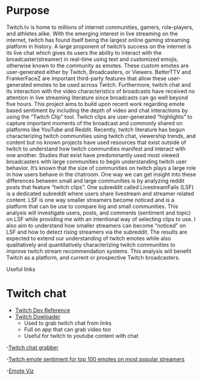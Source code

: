 # Purpose

Twitch.tv is home to millions of internet communities, gamers, role-players, and athletes alike. With the emerging interest in live streaming on the internet, twitch has found itself being the largest online gaming streaming platform in history. A large proponent of twitch’s success on the internet is its live chat which gives its users the ability to interact with the broadcaster(streamer) in real-time using text and customized emojis, otherwise known to the community as emotes. These custom emotes are user-generated either by Twitch, Broadcasters, or Viewers. BetterTTV and FrankerFaceZ are important third-party features that allow these user-generated emotes to be used across Twitch. Furthermore, twitch chat and its interaction with the video characteristics of broadcasts have received no attention in live streaming literature since broadcasts can go well beyond five hours. This project aims to build upon recent work regarding emote based sentiment by including the depth of video and chat interactions by using the “Twitch Clip” tool. Twitch clips are user-generated “highlights” to capture important moments of the broadcast and commonly shared on platforms like YouTube and Reddit. Recently, twitch literature has begun characterizing twitch communities using twitch chat, viewership trends, and content but no known projects have used resources that exist outside of twitch to understand how twitch communities manifest and interact with one another. Studies that exist have predominantly used most viewed broadcasters with large communities to begin understanding twitch user behavior. It’s known that the size of communities on twitch plays a large role in how users behave in the chatroom. One way we can get insight into these differences between small and large communities is by analyzing reddit posts that feature “twitch clips”. One subreddit called LivestreamFails (LSF) is a dedicated subreddit where users share livestream and streamer related content. LSF is one way smaller streamers become noticed and is a platform that can be use to compare big and small communities. This analysis will investigate users, posts, and comments (sentiment and topic) on LSF while providing me with an intentional way of selecting clips to use. I also aim to understand how smaller streamers can become “noticed” on LSF and how to detect rising streamers via the subreddit. The results are expected to extend our understanding of twitch emotes while also qualitatively and quantitatively characterizing twitch communities to improve twitch stream recommendation systems. This analysis will benefit Twitch as a platform, and current or prospective Twitch broadcasters.



Useful links

# Twitch chat
 - [Twitch Dev Reference](https://dev.twitch.tv/docs/api/reference#get-clips)
 - [Twitch Dowloader](https://github.com/lay295/TwitchDownloader)
   - Used to grab twitch chat from links
   - Full on app that can grab video too
   - Useful for twitch to youtube content with chat
   
 -[Twitch chat grabber](https://github.com/OgulcanCelik/twitch-clip-chat/tree/master/app)
 
 -[Twitch emote sentiment for top 100 emotes on most popular streamers](https://github.com/konstantinkobs/emote-controlled)
 
 -[Emote Viz](https://github.com/AdamSpannbauer/twitch_packed_bar)

